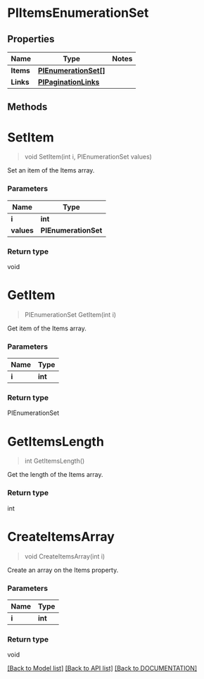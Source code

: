 # PIItemsEnumerationSet

## Properties
Name | Type | Notes
------------ | ------------- | -------------
**Items** | **[**PIEnumerationSet[]**](../Model/PIEnumerationSet.md)**
**Links** | **[**PIPaginationLinks**](../Model/PIPaginationLinks.md)**

## Methods

# **SetItem**
> void SetItem(int i, PIEnumerationSet values)

Set an item of the Items array.

### Parameters

Name | Type
------------- | -------------
 **i** | **int**
 **values** | **PIEnumerationSet**

### Return type

void


# **GetItem**
> PIEnumerationSet GetItem(int i)

Get item of the Items array.

### Parameters

Name | Type
------------- | -------------
 **i** | **int**

### Return type

PIEnumerationSet


# **GetItemsLength**
> int GetItemsLength()

Get the length of the Items array.


### Return type

int


# **CreateItemsArray**
> void CreateItemsArray(int i)

Create an array on the Items property.

### Parameters

Name | Type
------------- | -------------
 **i** | **int**

### Return type

void

[[Back to Model list]](../../DOCUMENTATION.md#documentation-for-models) [[Back to API list]](../../DOCUMENTATION.md#documentation-for-api-endpoints) [[Back to DOCUMENTATION]](../../DOCUMENTATION.md)
